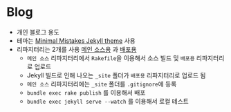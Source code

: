 # Blog

* 개인 블로그 용도
* 테마는 [Minimal Mistakes Jekyll theme](https://mmistakes.github.io/minimal-mistakes/) 사용
* 리파지터리는 2개를 사용 [메인 소스용](https://github.com/SamYeonKim/blog) 과 [배포용](https://github.com/SamYeonKim/samyeonkim.github.io)
  * `메인 소스` 리파지터리에서 `Rakefile`을 이용해서 소스 빌드 및 `배포용` 리파지터리로 업로드
  * Jekyll 빌드로 인해 나오는 `_site` 폴더가 `배포용` 리파지터리로 업로드 됨
  * `메인 소스` 리파지터리에는 `_site` 폴더를 `.gitignore`에 등록
  * `bundle exec rake publish` 를 이용해서 배포
  * `bundle exec jekyll serve --watch` 를 이용해서 로컬 테스트